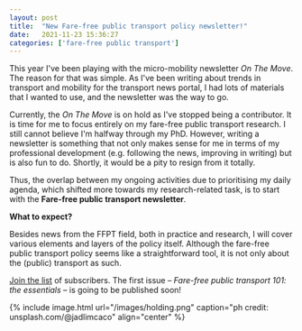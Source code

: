 ```yaml
---
layout: post
title:  "New Fare-free public transport policy newsletter!"
date:   2021-11-23 15:36:27
categories: ['fare-free public transport']
---
```

This year I've been playing with the micro-mobility newsletter *On The Move*. The reason for that was simple. As I've been writing about trends in transport and mobility for the transport news portal, I had lots of materials that I wanted to use, and the newsletter was the way to go.

Currently, the *On The Move* is on hold as I've stopped being a contributor. It is time for me to focus entirely on my fare-free public transport research. I still cannot believe I'm halfway through my PhD. However, writing a newsletter is something that not only makes sense for me in terms of my professional development (e.g. following the news, improving in writing) but is also fun to do. Shortly, it would be a pity to resign from it totally.

Thus, the overlap between my ongoing activities due to prioritising my daily agenda, which shifted more towards my research-related task, is to start with the **Fare-free public transport newsletter**.

**What to expect?**

Besides news from the FFPT field, both in practice and research, I will cover various elements and layers of the policy itself. Although the fare-free public transport policy seems like a straightforward tool, it is not only about the (public) transport as such. 

[Join the list](https://ffpt.substack.com/p/coming-soon?r=4z2ja&utm_campaign=post&utm_medium=web&utm_source=copy) of subscribers. The first issue – *Fare-free public transport 101: the essentials* – is going to be published soon!

{% include image.html url="/images/holding.png" caption="ph credit: unsplash.com/@jadlimcaco" align="center" %}